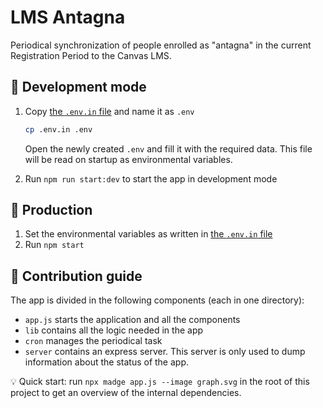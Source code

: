 # LMS Antagna

Periodical synchronization of people enrolled as "antagna" in the current Registration Period to the Canvas LMS.

## :wrench: Development mode

1.  Copy [the `.env.in` file][env-in] and name it as `.env`

    ```sh
    cp .env.in .env
    ```

    Open the newly created `.env` and fill it with the required data. This file will be read on startup as environmental variables.

2.  Run `npm run start:dev` to start the app in development mode

## :rocket: Production

1.  Set the environmental variables as written in [the `.env.in` file][env-in]
2.  Run `npm start`

## :rainbow: Contribution guide

The app is divided in the following components (each in one directory):

- `app.js` starts the application and all the components
- `lib` contains all the logic needed in the app
- `cron` manages the periodical task
- `server` contains an express server. This server is only used to dump information about the status of the app.

:bulb: Quick start: run `npx madge app.js --image graph.svg` in the root of this project to get an overview of the internal dependencies.

[env-in]: https://github.com/KTH/lms-antagna/blob/master/.env.in
